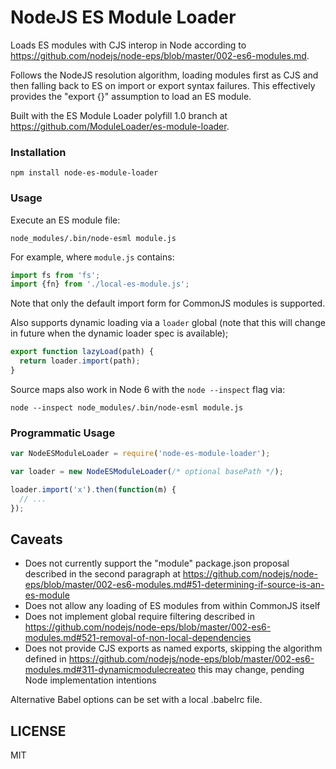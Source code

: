 NodeJS ES Module Loader
===

Loads ES modules with CJS interop in Node according to https://github.com/nodejs/node-eps/blob/master/002-es6-modules.md.

Follows the NodeJS resolution algorithm, loading modules first as CJS and then falling back to ES on import or export syntax failures.
This effectively provides the "export {}" assumption to load an ES module.

Built with the ES Module Loader polyfill 1.0 branch at https://github.com/ModuleLoader/es-module-loader.

### Installation

```
npm install node-es-module-loader
```

### Usage

Execute an ES module file:

```
node_modules/.bin/node-esml module.js
```

For example, where `module.js` contains:

```javascript
import fs from 'fs';
import {fn} from './local-es-module.js';
```

Note that only the default import form for CommonJS modules is supported.

Also supports dynamic loading via a `loader` global (note that this will change in future when the dynamic loader spec is available);

```javascript
export function lazyLoad(path) {
  return loader.import(path);
}
```

Source maps also work in Node 6 with the `node --inspect` flag via:

```
node --inspect node_modules/.bin/node-esml module.js
```

### Programmatic Usage

```javascript
var NodeESModuleLoader = require('node-es-module-loader');

var loader = new NodeESModuleLoader(/* optional basePath */);

loader.import('x').then(function(m) {
  // ...
});
```

## Caveats

- Does not currently support the "module" package.json proposal described in the second paragraph at 
  https://github.com/nodejs/node-eps/blob/master/002-es6-modules.md#51-determining-if-source-is-an-es-module
- Does not allow any loading of ES modules from within CommonJS itself
- Does not implement global require filtering described in 
  https://github.com/nodejs/node-eps/blob/master/002-es6-modules.md#521-removal-of-non-local-dependencies
- Does not provide CJS exports as named exports, skipping the algorithm defined in
  https://github.com/nodejs/node-eps/blob/master/002-es6-modules.md#311-dynamicmodulecreateo
  this may change, pending Node implementation intentions 

Alternative Babel options can be set with a local .babelrc file.

LICENSE
---

MIT
